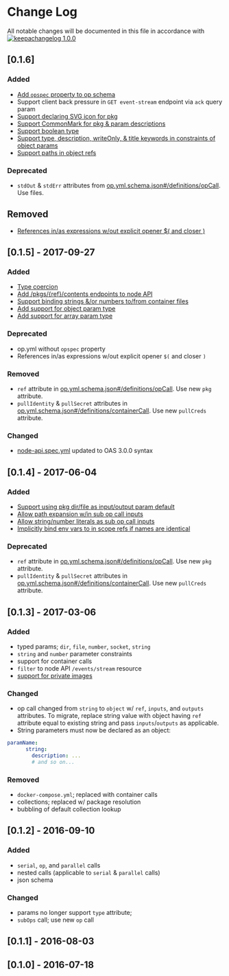# Change Log

All notable changes will be documented in this file in accordance with
[![keepachangelog 1.0.0](https://img.shields.io/badge/keepachangelog-1.0.0-brightgreen.svg)](http://keepachangelog.com/en/1.0.0/)

## \[0.1.6]

### Added

- [Add `opspec` property to op schema](https://github.com/opspec-io/spec/issues/20)
- Support client back pressure in `GET event-stream` endpoint via `ack`
  query param
- [Support declaring SVG icon for pkg](https://github.com/opspec-io/spec/issues/139)
- [Support CommonMark for pkg & param descriptions](https://github.com/opspec-io/spec/issues/174)
- [Support boolean type](https://github.com/opspec-io/spec/issues/195)
- [Support type, description, writeOnly, & title keywords in constraints of object params](https://github.com/opspec-io/spec/issues/196)
- [Support paths in object refs](https://github.com/opspec-io/spec/issues/170)

### Deprecated

- `stdOut` & `stdErr` attributes from
  [op.yml.schema.json#/definitions/opCall](spec/op.yml.schema.json#/definitions/containerCall).
  Use files.

## Removed

- [References in/as expressions w/out explicit opener $( and closer )](https://github.com/opspec-io/spec/issues/184)

## \[0.1.5] - 2017-09-27

### Added

- [Type coercion](https://github.com/opspec-io/spec/issues/165)
- [Add /pkgs/{ref}/contents endpoints to node API](https://github.com/opspec-io/spec/issues/132)
- [Support binding strings &/or numbers to/from container files](https://github.com/opspec-io/spec/issues/131)
- [Add support for object param type](https://github.com/opspec-io/spec/issues/65)
- [Add support for array param type](https://github.com/opspec-io/spec/issues/160)

### Deprecated

- op.yml without `opspec` property
- References in/as expressions w/out explicit opener `$(` and closer `)`

### Removed

- `ref` attribute in
  [op.yml.schema.json#/definitions/opCall](spec/op.yml.schema.json#/definitions/opCall).
  Use new `pkg` attribute.
- `pullIdentity` & `pullSecret` attributes in
  [op.yml.schema.json#/definitions/containerCall](spec/op.yml.schema.json#/definitions/containerCall).
  Use new `pullCreds` attribute.

### Changed

- [node-api.spec.yml](spec/node-api.spec.yml) updated to OAS 3.0.0
  syntax


## \[0.1.4] - 2017-06-04

### Added

- [Support using pkg dir/file as input/output param default](https://github.com/opspec-io/spec/issues/127)
- [Allow path expansion w/in sub op call inputs](https://github.com/opspec-io/spec/issues/120)
- [Allow string/number literals as sub op call inputs](https://github.com/opspec-io/spec/issues/121)
- [Implicitly bind env vars to in scope refs if names are identical](https://github.com/opspec-io/spec/issues/117)

### Deprecated

- `ref` attribute in
  [op.yml.schema.json#/definitions/opCall](spec/op.yml.schema.json#/definitions/opCall).
  Use new `pkg` attribute.
- `pullIdentity` & `pullSecret` attributes in
  [op.yml.schema.json#/definitions/containerCall](spec/op.yml.schema.json#/definitions/containerCall).
  Use new `pullCreds` attribute.

## \[0.1.3] - 2017-03-06

### Added

- typed params; `dir`, `file`, `number`, `socket`, `string`
- `string` and `number` parameter constraints
- support for container calls
- `filter` to node API `/events/stream` resource
- [support for private images](https://github.com/opspec-io/spec/issues/71)

### Changed

- op call changed from `string` to `object` w/ `ref`, `inputs`, and
  `outputs` attributes. To migrate, replace string value with object
  having `ref` attribute equal to existing string and pass
  `inputs`/`outputs` as applicable.
- String parameters must now be declared as an object:

```yaml
paramName:
      string:
        description: ...
        # and so on...
```

### Removed

- `docker-compose.yml`; replaced with container calls
- collections; replaced w/ package resolution
- bubbling of default collection lookup

## \[0.1.2] - 2016-09-10

### Added

- `serial`, `op`, and `parallel` calls
- nested calls (applicable to `serial` & `parallel` calls)
- json schema

### Changed

- params no longer support `type` attribute;
- `subOps` call; use new `op` call

## \[0.1.1] - 2016-08-03

## \[0.1.0] - 2016-07-18

